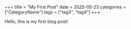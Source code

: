 +++
title = "My First Post"
date = 2025-05-23
categories = ["CategoryName"]
tags = ["tag3", "tag4"]
+++

Hello, this is my first blog post!
